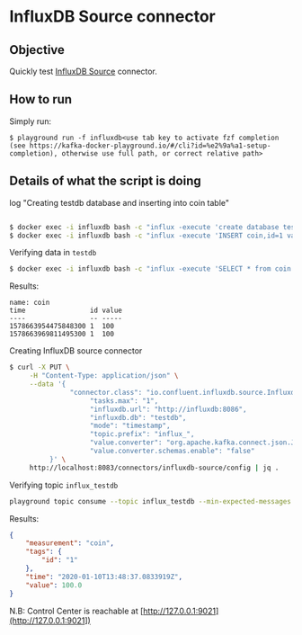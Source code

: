 # InfluxDB Source connector



## Objective

Quickly test [InfluxDB Source](https://docs.confluent.io/current/connect/kafka-connect-influxdb/influx-db-source-connector/index.html#quick-start) connector.




## How to run

Simply run:

```
$ playground run -f influxdb<use tab key to activate fzf completion (see https://kafka-docker-playground.io/#/cli?id=%e2%9a%a1-setup-completion), otherwise use full path, or correct relative path>
```

## Details of what the script is doing

log "Creating testdb database and inserting into coin table"

```bash

$ docker exec -i influxdb bash -c "influx -execute 'create database testdb'"
$ docker exec -i influxdb bash -c "influx -execute 'INSERT coin,id=1 value=100' -database testdb"
```

Verifying data in `testdb`

```bash
$ docker exec -i influxdb bash -c "influx -execute 'SELECT * from coin' -database testdb"
```

Results:

```
name: coin
time                id value
----                -- -----
1578663954475848300 1  100
1578663969811495300 1  100
```

Creating InfluxDB source connector

```bash
$ curl -X PUT \
     -H "Content-Type: application/json" \
     --data '{
               "connector.class": "io.confluent.influxdb.source.InfluxdbSourceConnector",
                    "tasks.max": "1",
                    "influxdb.url": "http://influxdb:8086",
                    "influxdb.db": "testdb",
                    "mode": "timestamp",
                    "topic.prefix": "influx_",
                    "value.converter": "org.apache.kafka.connect.json.JsonConverter",
                    "value.converter.schemas.enable": "false"
          }' \
     http://localhost:8083/connectors/influxdb-source/config | jq .
```

Verifying topic `influx_testdb`

```bash
playground topic consume --topic influx_testdb --min-expected-messages 1 --timeout 60
```

Results:

```json
{
    "measurement": "coin",
    "tags": {
        "id": "1"
    },
    "time": "2020-01-10T13:48:37.0833919Z",
    "value": 100.0
}
```

N.B: Control Center is reachable at [http://127.0.0.1:9021](http://127.0.0.1:9021])
